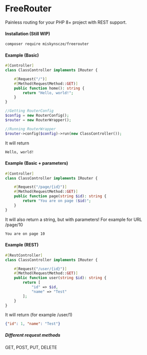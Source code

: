 # FreeRouter
Painless routing for your PHP 8+ project with REST support.

#### Installation (Still WIP)
```bash
composer require miskynscze/freerouter
```

#### Example (Basic)
```php
#[Controller]
class ClassController implements IRouter {

    #[Request("/")]
    #[Method(RequestMethod::GET)]
    public function home(): string {
        return "Hello, world!";
    }
}

//Getting RouterConfig
$config = new RouterConfig();
$router = new RouterWrapper();

//Running RouterWrapper
$router->config($config)->run(new ClassController());
```

It will return
```html
Hello, world!
```

#### Example (Basic + parameters)
```php
#[Controller]
class ClassController implements IRouter {

    #[Request("/page/{id}")]
    #[Method(RequestMethod::GET)]
    public function page(string $id): string {
        return "You are on page ($id)";
    }
}
```

It will also return a string, but with parameters! For example for URL /page/10
```html
You are on page 10
```

#### Example (REST)
```php
#[RestController]
class ClassController implements IRouter {

    #[Request("/user/{id}")]
    #[Method(RequestMethod::GET)]
    public function user(string $id): string {
        return [
            "id" => $id,
            "name" => "Test"
        ];
    }
}
```

It will return (for example /user/1)
```json
{"id": 1, "name": "Test"}
```

##### Different request methods
GET, POST, PUT, DELETE
